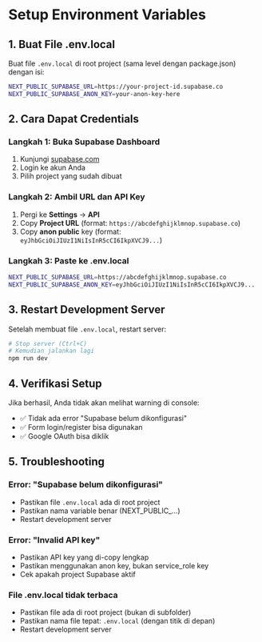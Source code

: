 # Setup Environment Variables

## 1. Buat File .env.local

Buat file `.env.local` di root project (sama level dengan package.json) dengan isi:

```bash
NEXT_PUBLIC_SUPABASE_URL=https://your-project-id.supabase.co
NEXT_PUBLIC_SUPABASE_ANON_KEY=your-anon-key-here
```

## 2. Cara Dapat Credentials

### Langkah 1: Buka Supabase Dashboard
1. Kunjungi [supabase.com](https://supabase.com)
2. Login ke akun Anda
3. Pilih project yang sudah dibuat

### Langkah 2: Ambil URL dan API Key
1. Pergi ke **Settings** → **API**
2. Copy **Project URL** (format: `https://abcdefghijklmnop.supabase.co`)
3. Copy **anon public** key (format: `eyJhbGciOiJIUzI1NiIsInR5cCI6IkpXVCJ9...`)

### Langkah 3: Paste ke .env.local
```bash
NEXT_PUBLIC_SUPABASE_URL=https://abcdefghijklmnop.supabase.co
NEXT_PUBLIC_SUPABASE_ANON_KEY=eyJhbGciOiJIUzI1NiIsInR5cCI6IkpXVCJ9...
```

## 3. Restart Development Server

Setelah membuat file `.env.local`, restart server:

```bash
# Stop server (Ctrl+C)
# Kemudian jalankan lagi
npm run dev
```

## 4. Verifikasi Setup

Jika berhasil, Anda tidak akan melihat warning di console:
- ✅ Tidak ada error "Supabase belum dikonfigurasi"
- ✅ Form login/register bisa digunakan
- ✅ Google OAuth bisa diklik

## 5. Troubleshooting

### Error: "Supabase belum dikonfigurasi"
- Pastikan file `.env.local` ada di root project
- Pastikan nama variable benar (NEXT_PUBLIC_...)
- Restart development server

### Error: "Invalid API key"
- Pastikan API key yang di-copy lengkap
- Pastikan menggunakan anon key, bukan service_role key
- Cek apakah project Supabase aktif

### File .env.local tidak terbaca
- Pastikan file ada di root project (bukan di subfolder)
- Pastikan nama file tepat: `.env.local` (dengan titik di depan)
- Restart development server
